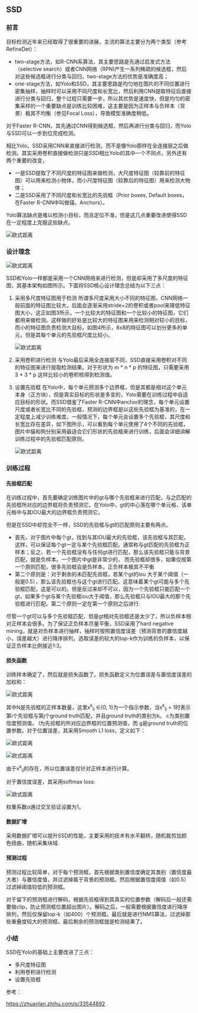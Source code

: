 ## SSD

### 前言

目标检测近年来已经取得了很重要的进展，主流的算法主要分为两个类型（参考RefineDet）：
- two-stage方法，如R-CNN系算法，其主要思路是先通过启发式方法（selective search）或者CNN网络（RPN)产生一系列稀疏的候选框，然后对这些候选框进行分类与回归，two-stage方法的优势是准确度高；
- one-stage方法，如Yolo和SSD，其主要思路是均匀地在图片的不同位置进行密集抽样，抽样时可以采用不同尺度和长宽比，然后利用CNN提取特征后直接进行分类与回归，整个过程只需要一步，所以其优势是速度快，但是均匀的密集采样的一个重要缺点是训练比较困难，这主要是因为正样本与负样本（背景）极其不均衡（参见Focal Loss），导致模型准确度稍低。

对于Faster R-CNN，其先通过CNN得到候选框，然后再进行分类与回归，而Yolo与SSD可以一步到位完成检测。

相比Yolo，SSD采用CNN来直接进行检测，而不是像Yolo那样在全连接层之后做检测。其实采用卷积直接做检测只是SSD相比Yolo的其中一个不同点，另外还有两个重要的改变，
- 一是SSD提取了不同尺度的特征图来做检测，大尺度特征图（较靠前的特征图）可以用来检测小物体，而小尺度特征图（较靠后的特征图）用来检测大物体；
- 二是SSD采用了不同尺度和长宽比的先验框（Prior boxes, Default boxes，在Faster R-CNN中叫做锚，Anchors）。

Yolo算法缺点是难以检测小目标，而且定位不准，但是这几点重要改进使得SSD在一定程度上克服这些缺点。

![欧式距离](../../images/ssd2.jpg)

###  设计理念

![欧式距离](../../images/ssd1.jpg)

SSD和Yolo一样都是采用一个CNN网络来进行检测，但是却采用了多尺度的特征图，其基本架构如图所示。下面将SSD核心设计理念总结为以下三点：

1. 采用多尺度特征图用于检测
   所谓多尺度采用大小不同的特征图，CNN网络一般前面的特征图比较大，后面会逐渐采用stride=2的卷积或者pool来降低特征图大小，这正如图3所示，一个比较大的特征图和一个比较小的特征图，它们都用来做检测。这样做的好处是比较大的特征图来用来检测相对较小的目标，而小的特征图负责检测大目标，如图4所示，8x8的特征图可以划分更多的单元，但是其每个单元的先验框尺度比较小。

   ![欧式距离](../../images/ssd3.jpg)

2. 采用卷积进行检测
   与Yolo最后采用全连接层不同，SSD直接采用卷积对不同的特征图来进行提取检测结果。对于形状为 m * n * p 的特征图，只需要采用 3 * 3 * p 这样比较小的卷积核得到检测值。

3. 设置先验框
   在Yolo中，每个单元预测多个边界框，但是其都是相对这个单元本身（正方块），但是真实目标的形状是多变的，Yolo需要在训练过程中自适应目标的形状。而SSD借鉴了Faster R-CNN中anchor的理念，每个单元设置尺度或者长宽比不同的先验框，预测的边界框是以这些先验框为基准的，在一定程度上减少训练难度。一般情况下，每个单元会设置多个先验框，其尺度和长宽比存在差异，如下图所示，可以看到每个单元使用了4个不同的先验框，图片中猫和狗分别采用最适合它们形状的先验框来进行训练，后面会详细讲解训练过程中的先验框匹配原则。

   ![欧式距离](../../images/ssd4.jpg)

### 训练过程

#### 先验框匹配

在训练过程中，首先要确定训练图片中的gt与哪个先验框来进行匹配，与之匹配的先验框所对应的边界框将负责预测它。在Yolo中，gt的中心落在哪个单元格，该单元格中与其IOU最大的边界框负责预测它。

但是在SSD中却完全不一样，SSD的先验框与gt的匹配原则主要有两点。
- 首先，对于图片中每个gt，找到与其IOU最大的先验框，该先验框与其匹配，这样，可以保证每个gt一定与某个先验框匹配。通常称与gt匹配的先验框为正样本；反之，若一个先验框没有与任何gt进行匹配，那么该先验框只能与背景匹配，就是负样本。一个图片中gt是非常少的， 而先验框却很多，如果仅按第一个原则匹配，很多先验框会是负样本，正负样本极其不平衡
- 第二个原则是：对于剩余的未匹配先验框，若某个gt的iou 大于某个阈值（一般是0.5），那么该先验框也与这个gt进行匹配。这意味着某个gt可能与多个先验框匹配，这是可以的。但是反过来却不可以，因为一个先验框只能匹配一个gt，如果多个gt与某个先验框iou大于阈值，那么先验框只与IOU最大的那个先验框进行匹配。第二个原则一定在第一个原则之后进行.

尽管一个gt可以与多个先验框匹配，但是gt相对先验框还是太少了，所以负样本相对正样本会很多。为了保证正负样本尽量平衡，SSD采用了hard negative mining，就是对负样本进行抽样，抽样时按照置信度误差（预测背景的置信度越小，误差越大）进行降序排列，选取误差的较大的top-k作为训练的负样本，以保证正负样本比例接近1:3。

#### 损失函数

训练样本确定了，然后就是损失函数了。损失函数定义为位置误差与置信度误差的加权和：

![欧式距离](../../images/ssd5.svg)

其中N是先验框的正样本数量，这里x<sup>k</sup><sub>ij</sub> $\in${0, 1}为一个指示参数，当s<sup>k</sup><sub>ij</sub>  = 1时表示第i个先验框与第j个ground truth匹配，并且ground truth的类别为k。 c为类别置信度预测值。 l为先验框的所对应边界框的位置预测值，而 g是ground truth的位置参数。对于位置误差，其采用Smooth L1 loss，定义如下：

![欧式距离](../../images/ssd6.jpg)

![欧式距离](../../images/ssd7.jpg)

由于x<sup>k</sup><sub>ij</sub>的存在，所以位置误差仅针对正样本进行计算。

对于置信度误差，其采用softmax loss:

![欧式距离](../../images/ssd8.jpg)

权重系数${\alpha}$通过交叉验证设置为1。

#### 数据扩增

采用数据扩增可以提升SSD的性能，主要采用的技术有水平翻转，随机裁剪加颜色扭曲，随机采集块域.

#### 预测过程

预测过程比较简单，对于每个预测框，首先根据类别置信度确定其类别（置信度最大者）与置信度值，并过滤掉属于背景的预测框。然后根据置信度阈值（如0.5）过滤掉阈值较低的预测框。

对于留下的预测框进行解码，根据先验框得到其真实的位置参数（解码后一般还需要做clip，防止预测框位置超出图片）。解码之后，一般需要根据置信度进行降序排列，然后仅保留top-k（如400）个预测框。最后就是进行NMS算法，过滤掉那些重叠度较大的预测框。最后剩余的预测框就是检测结果了。

### 小结

SSD在Yolo的基础上主要改进了三点：
- 多尺度特征图
- 利用卷积进行检测
- 设置先验框


参考：

https://zhuanlan.zhihu.com/p/33544892